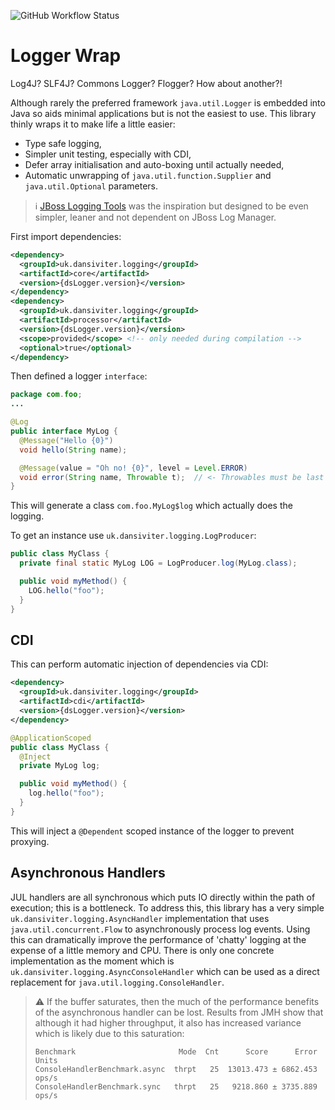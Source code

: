 ![GitHub Workflow Status](https://img.shields.io/github/workflow/status/dansiviter/logging/Java%20CI?style=flat-square)

# Logger Wrap #

Log4J? SLF4J? Commons Logger? Flogger? How about another?!

Although rarely the preferred framework `java.util.Logger` is embedded into Java so aids minimal applications but is not the easiest to use. This library thinly wraps it to make life a little easier:
* Type safe logging,
* Simpler unit testing, especially with CDI,
* Defer array initialisation and auto-boxing until actually needed,
* Automatic unwrapping of `java.util.function.Supplier` and `java.util.Optional` parameters.

> :information_source: [JBoss Logging Tools](https://github.com/jboss-logging/jboss-logging-tools) was the inspiration but designed to be even simpler, leaner and not dependent on JBoss Log Manager.

First import dependencies:

```xml
<dependency>
  <groupId>uk.dansiviter.logging</groupId>
  <artifactId>core</artifactId>
  <version>{dsLogger.version}</version>
</dependency>
<dependency>
  <groupId>uk.dansiviter.logging</groupId>
  <artifactId>processor</artifactId>
  <version>{dsLogger.version}</version>
  <scope>provided</scope> <!-- only needed during compilation -->
  <optional>true</optional>
</dependency>
```

Then defined a logger `interface`:
```java
package com.foo;
...

@Log
public interface MyLog {
  @Message("Hello {0}")
  void hello(String name);

  @Message(value = "Oh no! {0}", level = Level.ERROR)
  void error(String name, Throwable t);  // <- Throwables must be last parameter
}
```

This will generate a class `com.foo.MyLog$log` which actually does the logging.

To get an instance use `uk.dansiviter.logging.LogProducer`:
```java
public class MyClass {
  private final static MyLog LOG = LogProducer.log(MyLog.class);

  public void myMethod() {
    LOG.hello("foo");
  }
}
```

## CDI ##

This can perform automatic injection of dependencies via CDI:

```xml
<dependency>
  <groupId>uk.dansiviter.logging</groupId>
  <artifactId>cdi</artifactId>
  <version>{dsLogger.version}</version>
</dependency>
```

```java
@ApplicationScoped
public class MyClass {
  @Inject
  private MyLog log;

  public void myMethod() {
    log.hello("foo");
  }
}
```

This will inject a `@Dependent` scoped instance of the logger to prevent proxying.

## Asynchronous Handlers ##

JUL handlers are all synchronous which puts IO directly within the path of execution; this is a bottleneck. To address this, this library has a very simple `uk.dansiviter.logging.AsyncHandler` implementation that uses `java.util.concurrent.Flow` to asynchronously process log events. Using this can dramatically improve the performance of 'chatty' logging at the expense of a little memory and CPU. There is only one concrete implementation as the moment which is `uk.dansiviter.logging.AsyncConsoleHandler` which can be used as a direct replacement for `java.util.logging.ConsoleHandler`.

> :warning: If the buffer saturates, then the much of the performance benefits of the asynchronous handler can be lost. Results from JMH show that although it had higher throughput, it also has increased variance which is likely due to this saturation:
> ```
> Benchmark                       Mode  Cnt      Score      Error  Units
> ConsoleHandlerBenchmark.async  thrpt   25  13013.473 ± 6862.453  ops/s
> ConsoleHandlerBenchmark.sync   thrpt   25   9218.860 ± 3735.889  ops/s
> ```

